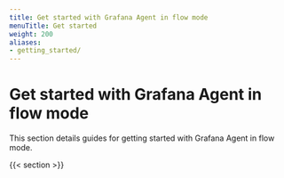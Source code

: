 ```yaml
---
title: Get started with Grafana Agent in flow mode
menuTitle: Get started
weight: 200
aliases:
- getting_started/
---
```


# Get started with Grafana Agent in flow mode

This section details guides for getting started with Grafana Agent in flow mode.

{{< section >}}
